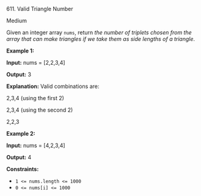 611\. Valid Triangle Number

Medium

Given an integer array `nums`, return _the number of triplets chosen from the array that can make triangles if we take them as side lengths of a triangle_.

**Example 1:**

**Input:** nums = [2,2,3,4]

**Output:** 3

**Explanation:** Valid combinations are: 

2,3,4 (using the first 2) 

2,3,4 (using the second 2) 

2,2,3

**Example 2:**

**Input:** nums = [4,2,3,4]

**Output:** 4

**Constraints:**

*   `1 <= nums.length <= 1000`
*   `0 <= nums[i] <= 1000`